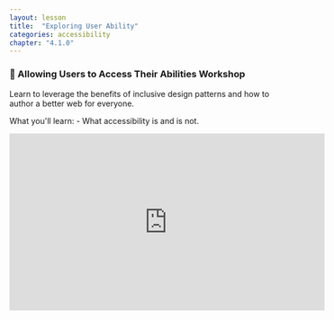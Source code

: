 ```yaml
---
layout: lesson
title:  "Exploring User Ability"
categories: accessibility 
chapter: "4.1.0"
---
```


### 📼 Allowing Users to Access Their Abilities&nbsp;Workshop
Learn to leverage the benefits of inclusive design patterns and how to author a better web for everyone.

What you'll learn: - What accessibility is and is not.

<iframe width="560" height="315" src="https://www.youtube.com/embed/JBiB_vUaxlI" frameborder="0" allowfullscreen></iframe>


